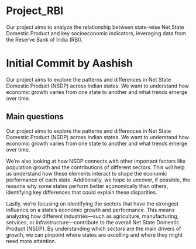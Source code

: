 # Project_RBI
Our project aims to analyze the relationship between state-wise Net State Domestic Product and key socioeconomic indicators, leveraging data from the Reserve Bank of India (RBI).

# Initial Commit by Aashish
Our project aims to explore the patterns and differences in Net State Domestic Product (NSDP) across Indian states. We want to understand how economic growth varies from one state to another and what trends emerge over time.

## Main questions
Our project aims to explore the patterns and differences in Net State Domestic Product (NSDP) across Indian states. We want to understand how economic growth varies from one state to another and what trends emerge over time.

We’re also looking at how NSDP connects with other important factors like population growth and the contributions of different sectors. This will help us understand how these elements interact to shape the economic performance of each state. Additionally, we hope to uncover, if possible, the reasons why some states perform better economically than others, identifying key differences that could explain these disparities.

Lastly, we’re focusing on identifying the sectors that have the strongest influence on a state’s economic growth and performance. This means analyzing how different industries—such as agriculture, manufacturing, services, or infrastructure—contribute to the overall Net State Domestic Product (NSDP). By understanding which sectors are the main drivers of growth, we can pinpoint where states are excelling and where they might need more attention.
